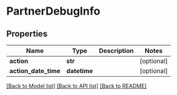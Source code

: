# PartnerDebugInfo

## Properties
Name | Type | Description | Notes
------------ | ------------- | ------------- | -------------
**action** | **str** |  | [optional] 
**action_date_time** | **datetime** |  | [optional] 

[[Back to Model list]](../README.md#documentation-for-models) [[Back to API list]](../README.md#documentation-for-api-endpoints) [[Back to README]](../README.md)


